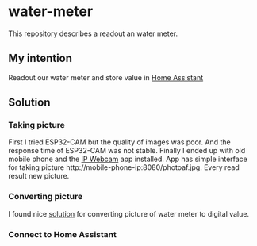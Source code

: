 # water-meter
This repository describes a readout an water meter.

## My intention
Readout our water meter and store value in [Home Assistant](https://www.home-assistant.io/)

## Solution
### Taking picture
First I tried ESP32-CAM but the quality of images was poor. And the response time of ESP32-CAM was not stable. Finally I ended up with old mobile phone and the [IP Webcam](https://play.google.com/store/apps/details?id=com.pas.webcam) app installed.
App has simple interface for taking picture http://mobile-phone-ip:8080/photoaf.jpg. Every read result new picture.

### Converting picture
I found nice [solution](https://github.com/jomjol/water-meter-system-complete) for converting picture of water meter to digital value. 

### Connect to Home Assistant 


